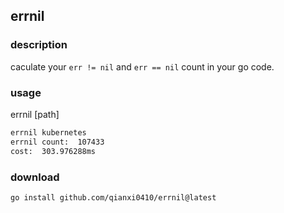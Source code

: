 ## errnil

### description

caculate your `err != nil` and `err == nil` count in your go code.

### usage

errnil [path]

```txt
errnil kubernetes 
errnil count:  107433
cost:  303.976288ms
```

### download

```bash
go install github.com/qianxi0410/errnil@latest
```
